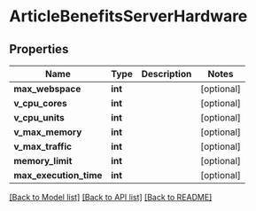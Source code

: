 # ArticleBenefitsServerHardware

## Properties
Name | Type | Description | Notes
------------ | ------------- | ------------- | -------------
**max_webspace** | **int** |  | [optional] 
**v_cpu_cores** | **int** |  | [optional] 
**v_cpu_units** | **int** |  | [optional] 
**v_max_memory** | **int** |  | [optional] 
**v_max_traffic** | **int** |  | [optional] 
**memory_limit** | **int** |  | [optional] 
**max_execution_time** | **int** |  | [optional] 

[[Back to Model list]](../../README.md#documentation-for-models) [[Back to API list]](../../README.md#documentation-for-api-endpoints) [[Back to README]](../../README.md)

